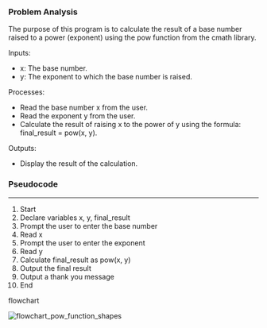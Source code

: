  ### Problem Analysis
The purpose of this program is to calculate the result of a base number raised to a power (exponent) using the pow function from the cmath library. 

Inputs:
- x: The base number.
- y: The exponent to which the base number is raised.

Processes:
- Read the base number x from the user.
- Read the exponent y from the user.
- Calculate the result of raising x to the power of y using the formula: final_result = pow(x, y).

Outputs:
- Display the result of the calculation.

### Pseudocode
---

1. Start
2. Declare variables x, y, final_result
3. Prompt the user to enter the base number
4. Read x
5. Prompt the user to enter the exponent
6. Read y
7. Calculate final_result as pow(x, y)
8. Output the final result
9. Output a thank you message
10. End

flowchart

![flowchart_pow_function_shapes](https://github.com/user-attachments/assets/9276e2c2-52e8-4c5b-829a-8e35e2d13691)
